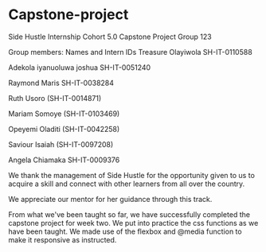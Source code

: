 # Capstone-project
Side Hustle Internship Cohort 5.0
Capstone Project Group 123

Group members:
Names and Intern IDs
Treasure Olayiwola
SH-IT-0110588

Adekola iyanuoluwa joshua
SH-IT-0051240

Raymond Maris 
SH-IT-0038284

Ruth Usoro
(SH-IT-0014871)

Mariam Somoye
(SH-IT-0103469)

Opeyemi Oladiti
(SH-IT-0042258)

Saviour Isaiah
(SH-IT-0097208)


Angela Chiamaka
SH-IT-0009376

We thank the management of Side Hustle for the opportunity given to us to acquire a skill and connect with other learners from all over the country.

We appreciate our mentor for her guidance through this track.

From what we've been taught so far, we have successfully completed the capstone project for week two. We put into practice the css functions as we have been taught. We made use of the flexbox and @media function to make it responsive as instructed.
